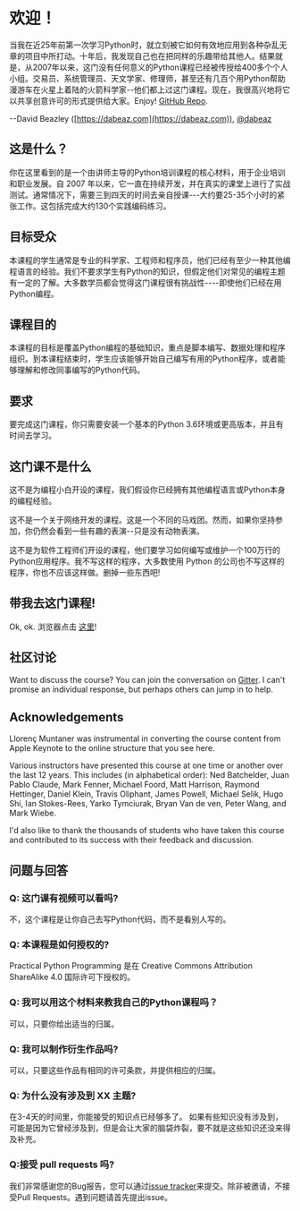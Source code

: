 # 欢迎！

当我在近25年前第一次学习Python时，就立刻被它如何有效地应用到各种杂乱无章的项目中所打动。十年后，我发现自己也在把同样的乐趣带给其他人。结果就是，从2007年以来，这门没有任何意义的Python课程已经被传授给400多个个人小组。交易员、系统管理员、天文学家、修理师，甚至还有几百个用Python帮助漫游车在火星上着陆的火箭科学家--他们都上过这门课程。现在，我很高兴地将它以共享创意许可的形式提供给大家。Enjoy!
[GitHub Repo](https://github.com/dabeaz-course/practical-python).

--David Beazley ([https://dabeaz.com](https://dabeaz.com)), [@dabeaz](https://twitter.com/dabeaz)



## 这是什么？

你在这里看到的是一个由讲师主导的Python培训课程的核心材料，用于企业培训和职业发展。自 2007 年以来，它一直在持续开发，并在真实的课堂上进行了实战测试。通常情况下，需要三到四天的时间去亲自授课---大约要25-35个小时的紧张工作。这包括完成大约130个实践编码练习。

## 目标受众

本课程的学生通常是专业的科学家、工程师和程序员，他们已经有至少一种其他编程语言的经验。我们不要求学生有Python的知识，但假定他们对常见的编程主题有一定的了解。大多数学员都会觉得这门课程很有挑战性----即使他们已经在用Python编程。

## 课程目的

本课程的目标是覆盖Python编程的基础知识，重点是脚本编写、数据处理和程序组织。到本课程结束时，学生应该能够开始自己编写有用的Python程序，或者能够理解和修改同事编写的Python代码。

## 要求

要完成这门课程，你只需要安装一个基本的Python 3.6环境或更高版本，并且有时间去学习。


## 这门课不是什么

这不是为编程小白开设的课程，我们假设你已经拥有其他编程语言或Python本身的编程经验。

这不是一个关于网络开发的课程。这是一个不同的马戏团。然而，如果你坚持参加，你仍然会看到一些有趣的表演--只是没有动物表演。

这不是为软件工程师们开设的课程，他们要学习如何编写或维护一个100万行的Python应用程序。我不写这样的程序，大多数使用 Python 的公司也不写这样的程序，你也不应该这样做。删掉一些东西吧!

## 带我去这门课程!

Ok, ok. 浏览器点击 [这里](Notes/Contents.md)!

## 社区讨论

Want to discuss the course?  You can join the conversation on
[Gitter](https://gitter.im/dabeaz-course/practical-python).  I can't
promise an individual response, but perhaps others can jump in to help.

## Acknowledgements

Llorenç Muntaner was instrumental in converting the course content from
Apple Keynote to the online structure that you see here.

Various instructors have presented this course at one time or another
over the last 12 years. This includes (in alphabetical order): Ned
Batchelder, Juan Pablo Claude, Mark Fenner, Michael Foord, Matt
Harrison, Raymond Hettinger, Daniel Klein, Travis Oliphant, James
Powell, Michael Selik, Hugo Shi, Ian Stokes-Rees, Yarko Tymciurak,
Bryan Van de ven, Peter Wang, and Mark Wiebe.

I'd also like to thank the thousands of students who have taken this
course and contributed to its success with their feedback and
discussion.

## 问题与回答

### Q: 这门课有视频可以看吗?

不，这个课程是让你自己去写Python代码，而不是看别人写的。

### Q: 本课程是如何授权的?

Practical Python Programming 是在 Creative Commons Attribution ShareAlike 4.0 国际许可下授权的。

### Q: 我可以用这个材料来教我自己的Python课程吗？

可以，只要你给出适当的归属。

### Q: 我可以制作衍生作品吗?

可以，只要这些作品有相同的许可条款，并提供相应的归属。

### Q: 为什么没有涉及到 XX 主题?

在3-4天的时间里，你能接受的知识点已经够多了。 如果有些知识没有涉及到，可能是因为它曾经涉及到，但是会让大家的脑袋炸裂，要不就是这些知识还没来得及补充。



### Q:接受 pull requests 吗?

我们非常感谢您的Bug报告，您可以通过[issue tracker](https://github.com/dabeaz-course/practical-python/issues)来提交。除非被邀请，不接受Pull Requests。遇到问题请首先提出issue。

